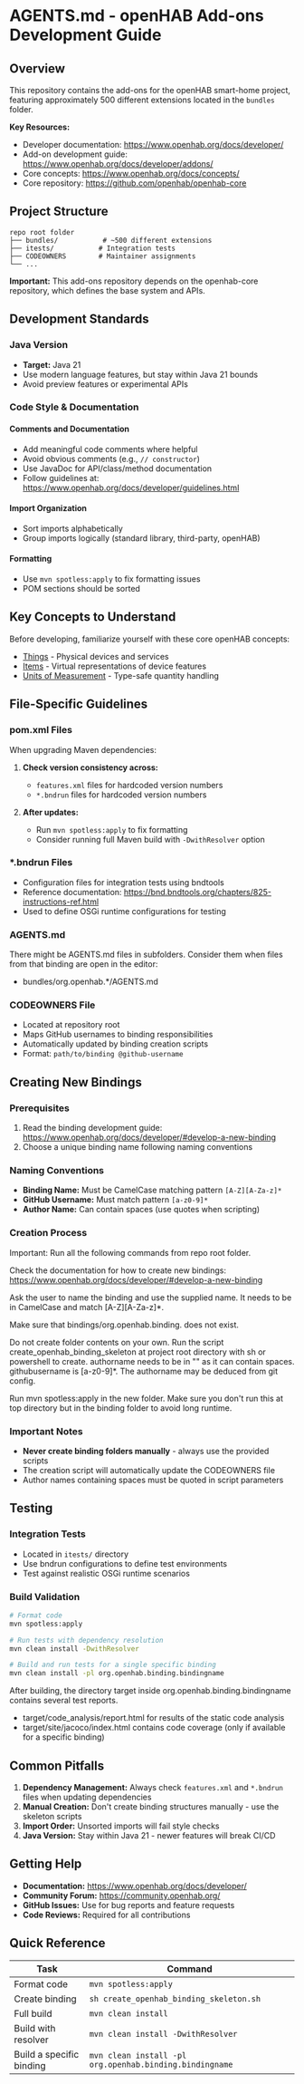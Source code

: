 # AGENTS.md - openHAB Add-ons Development Guide

## Overview

This repository contains the add-ons for the openHAB smart-home project, featuring approximately 500 different extensions located in the `bundles` folder.

**Key Resources:**
- Developer documentation: https://www.openhab.org/docs/developer/
- Add-on development guide: https://www.openhab.org/docs/developer/addons/
- Core concepts: https://www.openhab.org/docs/concepts/
- Core repository: https://github.com/openhab/openhab-core

## Project Structure

```
repo root folder
├── bundles/           # ~500 different extensions
├── itests/           # Integration tests
├── CODEOWNERS        # Maintainer assignments
└── ...
```

**Important:** This add-ons repository depends on the openhab-core repository, which defines the base system and APIs.

## Development Standards

### Java Version
- **Target:** Java 21
- Use modern language features, but stay within Java 21 bounds
- Avoid preview features or experimental APIs

### Code Style & Documentation

#### Comments and Documentation
- Add meaningful code comments where helpful
- Avoid obvious comments (e.g., `// constructor`)
- Use JavaDoc for API/class/method documentation
- Follow guidelines at: https://www.openhab.org/docs/developer/guidelines.html

#### Import Organization
- Sort imports alphabetically
- Group imports logically (standard library, third-party, openHAB)

#### Formatting
- Use `mvn spotless:apply` to fix formatting issues
- POM sections should be sorted

## Key Concepts to Understand

Before developing, familiarize yourself with these core openHAB concepts:
- [Things](https://www.openhab.org/docs/concepts/things.html) - Physical devices and services
- [Items](https://www.openhab.org/docs/concepts/items.html) - Virtual representations of device features  
- [Units of Measurement](https://www.openhab.org/docs/concepts/units-of-measurement.html) - Type-safe quantity handling

## File-Specific Guidelines

### pom.xml Files
When upgrading Maven dependencies:

1. **Check version consistency across:**
   - `features.xml` files for hardcoded version numbers
   - `*.bndrun` files for hardcoded version numbers

2. **After updates:**
   - Run `mvn spotless:apply` to fix formatting
   - Consider running full Maven build with `-DwithResolver` option

### *.bndrun Files
- Configuration files for integration tests using bndtools
- Reference documentation: https://bnd.bndtools.org/chapters/825-instructions-ref.html
- Used to define OSGi runtime configurations for testing

### AGENTS.md
There might be AGENTS.md files in subfolders. Consider them when files from that binding are open in the editor:
- bundles/org.openhab.*/AGENTS.md

### CODEOWNERS File
- Located at repository root
- Maps GitHub usernames to binding responsibilities
- Automatically updated by binding creation scripts
- Format: `path/to/binding @github-username`

## Creating New Bindings

### Prerequisites
1. Read the binding development guide: https://www.openhab.org/docs/developer/#develop-a-new-binding
2. Choose a unique binding name following naming conventions

### Naming Conventions
- **Binding Name:** Must be CamelCase matching pattern `[A-Z][A-Za-z]*`
- **GitHub Username:** Must match pattern `[a-z0-9]*` 
- **Author Name:** Can contain spaces (use quotes when scripting)

### Creation Process

Important: Run all the following commands from repo root folder.

Check the documentation for how to create new bindings:
https://www.openhab.org/docs/developer/#develop-a-new-binding

Ask the user to name the binding <bindingname> and use the supplied name. It needs to be in CamelCase and match [A-Z][A-Za-z]*.

Make sure that bindings/org.openhab.binding.<bindingname> does not exist.

Do not create folder contents on your own. Run the script create_openhab_binding_skeleton at project root directory with sh or powershell to create.
authorname needs to be in "" as it can contain spaces.
githubusername is [a-z0-9]*.
The authorname may be deduced from git config.

Run mvn spotless:apply in the new folder. Make sure you don't run this at top directory but in the binding folder to avoid long runtime.

### Important Notes
- **Never create binding folders manually** - always use the provided scripts
- The creation script will automatically update the CODEOWNERS file
- Author names containing spaces must be quoted in script parameters

## Testing

### Integration Tests
- Located in `itests/` directory
- Use bndrun configurations to define test environments
- Test against realistic OSGi runtime scenarios

### Build Validation
```bash
# Format code
mvn spotless:apply

# Run tests with dependency resolution
mvn clean install -DwithResolver

# Build and run tests for a single specific binding
mvn clean install -pl org.openhab.binding.bindingname
```

After building, the directory target inside org.openhab.binding.bindingname contains several test reports.
- target/code_analysis/report.html for results of the static code analysis
- target/site/jacoco/index.html contains code coverage (only if available for a specific binding)

## Common Pitfalls

1. **Dependency Management:** Always check `features.xml` and `*.bndrun` files when updating dependencies
2. **Manual Creation:** Don't create binding structures manually - use the skeleton scripts
3. **Import Order:** Unsorted imports will fail style checks
4. **Java Version:** Stay within Java 21 - newer features will break CI/CD

## Getting Help

- **Documentation:** https://www.openhab.org/docs/developer/
- **Community Forum:** https://community.openhab.org/
- **GitHub Issues:** Use for bug reports and feature requests
- **Code Reviews:** Required for all contributions

## Quick Reference

| Task | Command |
|------|---------|
| Format code | `mvn spotless:apply` |
| Create binding | `sh create_openhab_binding_skeleton.sh` |
| Full build | `mvn clean install` |
| Build with resolver | `mvn clean install -DwithResolver` |
| Build a specific binding | `mvn clean install -pl org.openhab.binding.bindingname` |
